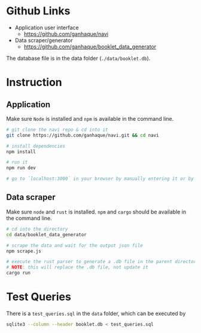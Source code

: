 # Github Links
- Application user interface
  - https://github.com/ganhaque/navi
- Data scraper/generator
  - https://github.com/ganhaque/booklet_data_generator

The database file is in the data folder (`./data/booklet.db`).

# Instruction

## Application
Make sure `Node` is installed and `npm` is available in the command line.

```bash
# git clone the navi repo & cd into it
git clone https://github.com/ganhaque/navi.git && cd navi

# install dependencies
npm install

# run it
npm run dev

# go to `localhost:3000` in your browser by manually entering it or by clicking the link given
```

## Data scraper
Make sure `node` and `rust` is installed. `npm` and `cargo` should be available in the command line.

```bash
# cd into the directory
cd data/booklet_data_generator

# scrape the data and wait for the output json file
npm scrape.js

# execute the rust parser to generate a .db file in the parent directory 
# NOTE: this will replace the .db file, not update it
cargo run
```

# Test Queries
There is a `test_queries.sql` in the `data` folder, which can be executed by
```bash
sqlite3 --column --header booklet.db < test_queries.sql
```


